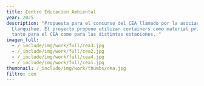 ```yaml
---
title: Centro Educacion Ambiental
year: 2025
description: "Propuesta para el concurso del CEA llamado por la asociación Lago
  Llanquihue. El proyecto propone utilizar containers como material principal
  tanto para el CEA como para las distintas estaciones. "
imagen_full:
  - /_include/img/work/full/cea3.jpg
  - /_include/img/work/full/cea2.jpg
  - /_include/img/work/full/cea4.jpg
  - /_include/img/work/full/cea1.jpg
thumbnail: /_include/img/work/thumbs/cea.jpg
filtro: con
---
```

